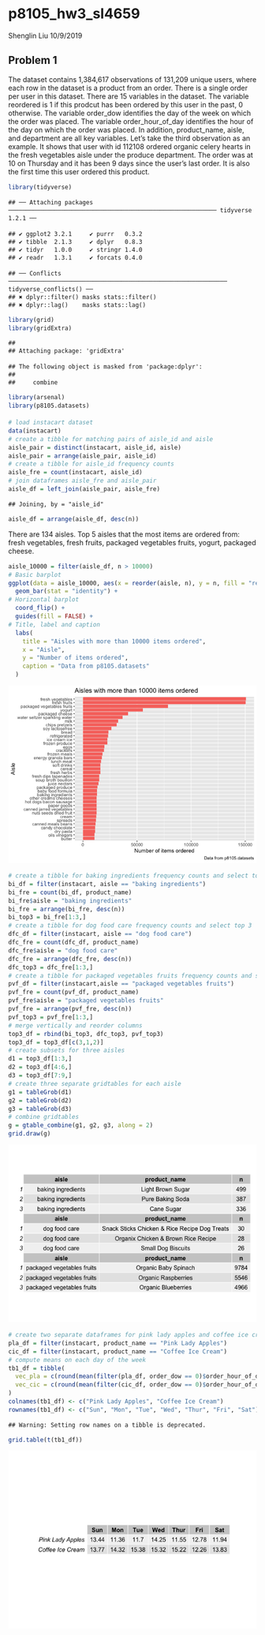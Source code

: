 p8105\_hw3\_sl4659
================
Shenglin Liu
10/9/2019

## Problem 1

The dataset contains 1,384,617 observations of 131,209 unique users,
where each row in the dataset is a product from an order. There is a
single order per user in this dataset. There are 15 variables in the
dataset. The variable reordered is 1 if this prodcut has been ordered by
this user in the past, 0 otherwise. The variable order\_dow identifies
the day of the week on which the order was placed. The variable
order\_hour\_of\_day identifies the hour of the day on which the order
was placed. In addition, product\_name, aisle, and department are all
key variables. Let’s take the third observation as an example. It shows
that user with id 112108 ordered organic celery hearts in the fresh
vegetables aisle under the produce department. The order was at 10 on
Thursday and it has been 9 days since the user’s last order. It is also
the first time this user ordered this
    product.

``` r
library(tidyverse)
```

    ## ── Attaching packages ─────────────────────────────────────────────────────────── tidyverse 1.2.1 ──

    ## ✔ ggplot2 3.2.1     ✔ purrr   0.3.2
    ## ✔ tibble  2.1.3     ✔ dplyr   0.8.3
    ## ✔ tidyr   1.0.0     ✔ stringr 1.4.0
    ## ✔ readr   1.3.1     ✔ forcats 0.4.0

    ## ── Conflicts ────────────────────────────────────────────────────────────── tidyverse_conflicts() ──
    ## ✖ dplyr::filter() masks stats::filter()
    ## ✖ dplyr::lag()    masks stats::lag()

``` r
library(grid)
library(gridExtra)
```

    ## 
    ## Attaching package: 'gridExtra'

    ## The following object is masked from 'package:dplyr':
    ## 
    ##     combine

``` r
library(arsenal)
library(p8105.datasets)

# load instacart dataset
data(instacart)
# create a tibble for matching pairs of aisle_id and aisle
aisle_pair = distinct(instacart, aisle_id, aisle)
aisle_pair = arrange(aisle_pair, aisle_id)
# create a tibble for aisle_id frequency counts
aisle_fre = count(instacart, aisle_id)
# join dataframes aisle_fre and aisle_pair
aisle_df = left_join(aisle_pair, aisle_fre)
```

    ## Joining, by = "aisle_id"

``` r
aisle_df = arrange(aisle_df, desc(n))
```

There are 134 aisles. Top 5 aisles that the most items are ordered from:
fresh vegetables, fresh fruits, packaged vegetables fruits, yogurt,
packaged cheese.

``` r
aisle_10000 = filter(aisle_df, n > 10000)
# Basic barplot
ggplot(data = aisle_10000, aes(x = reorder(aisle, n), y = n, fill = "red")) +
  geom_bar(stat = "identity") + 
# Horizontal barplot
  coord_flip() +
  guides(fill = FALSE) +
# Title, label and caption
  labs(
    title = "Aisles with more than 10000 items ordered",
    x = "Aisle",
    y = "Number of items ordered",
    caption = "Data from p8105.datasets"
  )
```

![](p8105_hw3_sl4659_files/figure-gfm/Problem1P2-1.png)<!-- -->

``` r
# create a tibble for baking ingredients frequency counts and select top 3
bi_df = filter(instacart, aisle == "baking ingredients")
bi_fre = count(bi_df, product_name)
bi_fre$aisle = "baking ingredients"
bi_fre = arrange(bi_fre, desc(n))
bi_top3 = bi_fre[1:3,]
# create a tibble for dog food care frequency counts and select top 3
dfc_df = filter(instacart, aisle == "dog food care")
dfc_fre = count(dfc_df, product_name)
dfc_fre$aisle = "dog food care"
dfc_fre = arrange(dfc_fre, desc(n))
dfc_top3 = dfc_fre[1:3,]
# create a tibble for packaged vegetables fruits frequency counts and select top 3
pvf_df = filter(instacart,aisle == "packaged vegetables fruits")
pvf_fre = count(pvf_df, product_name)
pvf_fre$aisle = "packaged vegetables fruits"
pvf_fre = arrange(pvf_fre, desc(n))
pvf_top3 = pvf_fre[1:3,]
# merge vertically and reorder columns
top3_df = rbind(bi_top3, dfc_top3, pvf_top3)
top3_df = top3_df[c(3,1,2)]
# create subsets for three aisles
d1 = top3_df[1:3,]
d2 = top3_df[4:6,]
d3 = top3_df[7:9,]
# create three separate gridtables for each aisle
g1 = tableGrob(d1)
g2 = tableGrob(d2)
g3 = tableGrob(d3)
# combine gridtables
g = gtable_combine(g1, g2, g3, along = 2)
grid.draw(g)
```

![](p8105_hw3_sl4659_files/figure-gfm/Problem1P3-1.png)<!-- -->

``` r
# create two separate dataframes for pink lady apples and coffee ice cream
pla_df = filter(instacart, product_name == "Pink Lady Apples") 
cic_df = filter(instacart, product_name == "Coffee Ice Cream")
# compute means on each day of the week
tb1_df = tibble(
  vec_pla = c(round(mean(filter(pla_df, order_dow == 0)$order_hour_of_day), 2), round(mean(filter(pla_df, order_dow == 1)$order_hour_of_day), 2), round(mean(filter(pla_df, order_dow == 2)$order_hour_of_day), 2), round(mean(filter(pla_df, order_dow == 3)$order_hour_of_day), 2), round(mean(filter(pla_df, order_dow == 4)$order_hour_of_day), 2), round(mean(filter(pla_df, order_dow == 5)$order_hour_of_day), 2), round(mean(filter(pla_df, order_dow == 6)$order_hour_of_day), 2)),
  vec_cic = c(round(mean(filter(cic_df, order_dow == 0)$order_hour_of_day), 2), round(mean(filter(cic_df, order_dow == 1)$order_hour_of_day), 2), round(mean(filter(cic_df, order_dow == 2)$order_hour_of_day), 2), round(mean(filter(cic_df, order_dow == 3)$order_hour_of_day), 2), round(mean(filter(cic_df, order_dow == 4)$order_hour_of_day), 2), round(mean(filter(cic_df, order_dow == 5)$order_hour_of_day), 2), round(mean(filter(cic_df, order_dow == 6)$order_hour_of_day), 2))
) 
colnames(tb1_df) <- c("Pink Lady Apples", "Coffee Ice Cream")
rownames(tb1_df) <- c("Sun", "Mon", "Tue", "Wed", "Thur", "Fri", "Sat")
```

    ## Warning: Setting row names on a tibble is deprecated.

``` r
grid.table(t(tb1_df))
```

![](p8105_hw3_sl4659_files/figure-gfm/Problem1P4-1.png)<!-- -->
